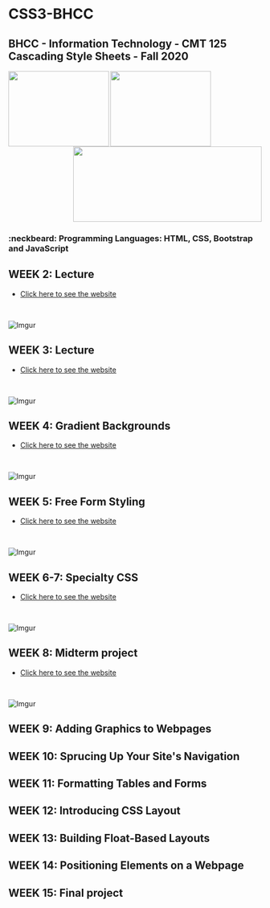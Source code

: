# CSS3-BHCC

## BHCC - Information Technology - CMT 125 Cascading Style Sheets - Fall 2020

<img align="left" width="200" height="150" src="https://media.giphy.com/media/l3vRfNA1p0rvhMSvS/giphy.gif">

<img align="left" width="200" height="150" src="https://media.giphy.com/media/fsEaZldNC8A1PJ3mwp/giphy.gif">
<p align="right">
  <img width="375" height="150" src="https://services.jsatech.com/custom/cached/104/images/header_image.jpg">
</p>

### :neckbeard: Programming Languages: HTML, CSS, Bootstrap and JavaScript

## WEEK 2: Lecture
- [Click here to see the website](https://keen-blackwell-3a4811.netlify.app/)
<br>

![Imgur](https://i.imgur.com/SEdSzDc.png)

## WEEK 3: Lecture
- [Click here to see the website](https://hopeful-wing-9780f5.netlify.app/)
<br>

![Imgur](https://i.imgur.com/vvBc2Rs.png)

## WEEK 4: Gradient Backgrounds
- [Click here to see the website](https://infallible-mirzakhani-9db2f0.netlify.app/)
<br>

![Imgur](https://i.imgur.com/ZHGiFCs.png)

## WEEK 5: Free Form Styling
- [Click here to see the website](https://optimistic-keller-49f9b8.netlify.app/)
<br>

![Imgur](https://i.imgur.com/v0F6XLw.png)

## WEEK 6-7: Specialty CSS
- [Click here to see the website](https://focused-kirch-1ac797.netlify.app/)
<br>

![Imgur](https://i.imgur.com/Bt3nA5v.png)

## WEEK 8: Midterm project
- [Click here to see the website](https://xenodochial-montalcini-7a54a1.netlify.app/)
<br>

![Imgur](https://i.imgur.com/wk4HmxQ.png)

## WEEK 9: Adding Graphics to Webpages


## WEEK 10: Sprucing Up Your Site's Navigation


## WEEK 11: Formatting Tables and Forms


## WEEK 12: Introducing CSS Layout


## WEEK 13: Building Float-Based Layouts


## WEEK 14: Positioning Elements on a Webpage


## WEEK 15: Final project
